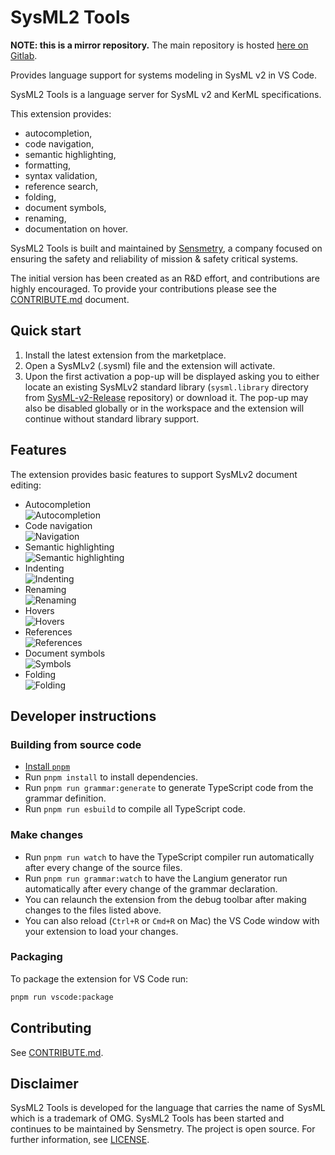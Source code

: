 
# SysML2 Tools

**NOTE: this is a mirror repository.** The main repository is hosted [here on Gitlab](https://gitlab.com/sensmetry/public/sysml-2ls).

Provides language support for systems modeling in SysML v2 in VS Code.

SysML2 Tools is a language server for SysML v2 and KerML specifications.

This extension provides:

- autocompletion,
- code navigation,
- semantic highlighting,
- formatting,
- syntax validation,
- reference search,
- folding,
- document symbols,
- renaming,
- documentation on hover.

SysML2 Tools is built and maintained by [Sensmetry](https://sensmetry.com/), a company focused on ensuring the safety and reliability of mission & safety critical systems.

The initial version has been created as an R&D effort, and contributions are highly encouraged. To provide your contributions please see the [CONTRIBUTE.md](/CONTRIBUTE.md) document.

## Quick start

1. Install the latest extension from the marketplace.
2. Open a SysMLv2 (.sysml) file and the extension will activate.
3. Upon the first activation a pop-up will be displayed asking you to either locate an existing SysMLv2 standard library (`sysml.library` directory from [SysML-v2-Release](https://github.com/Systems-Modeling/SysML-v2-Release/tree/2022-10/sysml.library) repository) or download it. The pop-up may also be disabled globally or in the workspace and the extension will continue without standard library support.

## Features

The extension provides basic features to support SysMLv2 document editing:

- Autocompletion  
  ![Autocompletion](/docs/images/completion.gif)
- Code navigation  
  ![Navigation](/docs/images/navigation.gif)
- Semantic highlighting  
  ![Semantic highlighting](/docs/images/semantic-highlighting.png)
- Indenting  
  ![Indenting](/docs/images/indentation.gif)
- Renaming  
  ![Renaming](/docs/images/renaming.gif)
- Hovers  
  ![Hovers](/docs/images/hover.gif)
- References  
  ![References](/docs/images/references.gif)
- Document symbols  
  ![Symbols](/docs/images/symbols.gif)
- Folding  
  ![Folding](/docs/images/folding.gif)

## Developer instructions

### Building from source code

- [Install `pnpm`](https://pnpm.io/installation)
- Run `pnpm install` to install dependencies.
- Run `pnpm run grammar:generate` to generate TypeScript code from the grammar
  definition.
  <!-- Langium generator is broken until `addSuperPropertiesInternal`
  is fixed (not using the set parameter). -->
- Run `pnpm run esbuild` to compile all TypeScript code.

### Make changes

- Run `pnpm run watch` to have the TypeScript compiler run automatically after
  every change of the source files.
- Run `pnpm run grammar:watch` to have the Langium generator run automatically
  after every change of the grammar declaration.
- You can relaunch the extension from the debug toolbar after making changes to
  the files listed above.
- You can also reload (`Ctrl+R` or `Cmd+R` on Mac) the VS Code window with your
  extension to load your changes.

### Packaging

To package the extension for VS Code run:
  
  ```bash
  pnpm run vscode:package
  ```

## Contributing

See [CONTRIBUTE.md](/CONTRIBUTE.md).

## Disclaimer

SysML2 Tools is developed for the language that carries the name of SysML which is a trademark of OMG. SysML2 Tools has been started and continues to be maintained by Sensmetry. The project is open source. For further information, see [LICENSE](/LICENSE).
